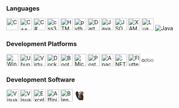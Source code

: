 <h3>Languages</h3>
<p float="left">
<img height="32" width="32" src="https://cdn.simpleicons.org/c" title="C"/> <img height="32" width="32" src="https://cdn.simpleicons.org/c++" title="C++" /> <img height="32" width="32" src="https://cdn.simpleicons.org/csharp" title="C#"/> <img height="32" width="32" src="https://cdn.simpleicons.org/css3" title="css3" /> <img height="32" width="32" src="https://cdn.simpleicons.org/html5" title="HTML5" /> <img height="32" width="32" src="https://cdn.simpleicons.org/python" title="python"/> <img height="32" width="32" src="https://cdn.simpleicons.org/dart" title="Dart"/> <img height="32" width="32" src="https://cdn.simpleicons.org/javascript" title="JavaScript" /> <img height="32" width="32" src="https://cdn.simpleicons.org/json/grey" title="JSON"/> <img height="32" width="32" src="https://cdn.simpleicons.org/xaml" title="XAML"/> <img height="32" width="32" src="https://cdn.simpleicons.org/lua" title="Lua"/> <img src="https://cdn.jsdelivr.net/npm/programming-languages-logos/src/java/java.png" height="32" title="Java"/>
</p>
<h3>Development Platforms</h3>
<p float="left">
<img height="32" width="32" src="https://cdn.simpleicons.org/windows" title="Windows"/> <img height="32" width="32" src="https://cdn.simpleicons.org/ubuntu" title="Ubuntu"/> <img height="32" width="32" src="https://cdn.simpleicons.org/virtualbox" title="VirtualBox"/> <img height="32" width="32" src="https://cdn.simpleicons.org/docker" title="Docker"/> <img height="32" width="32" src="https://cdn.simpleicons.org/bootstrap" title="Bootstrap"/> <img height="32" width="32" src="https://cdn.simpleicons.org/microsoftsqlserver" title="Microsoft SQL Server"/> <img height="32" width="32" src="https://cdn.simpleicons.org/postgresql" title="PostgreSQL"/> <img height="32" width="32" src="https://cdn.simpleicons.org/apache" title="Apache"/> <img height="32" width="32" src="https://cdn.simpleicons.org/.net" title=".NET"/> <img height="32" width="32" src="https://cdn.simpleicons.org/flutter" title="Flutter" /> <img height="32" width="32" src="./odoo_mainpage.png" title="odoo"/> 
</p>
<h3>Development Software</h3>
<p float="left">
<img height="32" width="32" src="https://cdn.simpleicons.org/visualstudiocode" title="Visual Studio Code"/> <img height="32" width="32" src="https://cdn.simpleicons.org/visualstudio" title="Visual Studio 2019"/> <img height="32" width="32" src="https://cdn.simpleicons.org/microsoftexcel" title="Excel (VBS)"/> <img height="32" width="32" src="https://cdn.simpleicons.org/affinity" title="Affinity Suite" /> <img height="32" width="32" src="https://cdn.simpleicons.org/blender" title="Blender"/> <img height="32" width="32" src="./beaver-head.png" title="DBeaver"/> 
</p>
